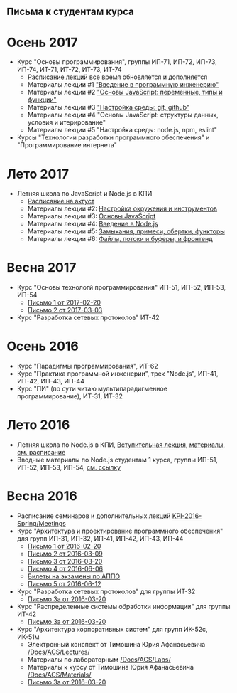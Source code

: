 ## Письма к студентам курса

# Осень 2017
* Курс "Основы программирования", группы ИП-71, ИП-72, ИП-73, ИП-74, ИТ-71, ИТ-72, ИТ-73, ИТ-74
  * [Расписание лекций](https://www.meetup.com/HowProgrammingWorks/events/) все время обновляется и дополняется
  * Материалы лекции #1 ["Введение в программную инженерию"](https://github.com/HowProgrammingWorks/Letters/blob/master/KPI-2017-Autumn/Lecture1.md)
  * Материалы лекции #2 ["Основы JavaScript: переменные, типы и функции"](https://github.com/HowProgrammingWorks/Letters/blob/master/KPI-2017-Autumn/Lecture2.md)
  * Материалы лекции #3 ["Настройка среды: git, github"](https://github.com/HowProgrammingWorks/Letters/blob/master/KPI-2017-Autumn/Lecture3.md)
  * Материалы лекции #4 "Основы JavaScript: структуры данных, условия и итерирование"
  * Материалы лекции #5 "Настройка среды: node.js, npm, eslint"
* Курсы "Технологии разработки программного обеспечения" и "Программирование интернета"

# Лето 2017
* Летняя школа по JavaScript и Node.js в КПИ
  * [Расписание на акгуст](https://github.com/HowProgrammingWorks/Letters/blob/master/KPI-2017-Summer/Meetings.md)
  * Материалы лекции #2: [Настройка окружения и инструментов](https://github.com/HowProgrammingWorks/Environment)
  * Материалы лекции #3: [Основы JavaScript](https://github.com/HowProgrammingWorks/Letters/blob/master/KPI-2017-Summer/Lecture3.md)
  * Материалы лекции #4: [Введение в Node.js](https://github.com/HowProgrammingWorks/Letters/blob/master/KPI-2017-Summer/Lecture4.md)
  * Материалы лекции #5: [Замыкания, примеси, обертки, функторы](https://github.com/HowProgrammingWorks/Letters/blob/master/KPI-2017-Summer/Lecture5.md)
  * Материалы лекции #6: [Файлы, потоки и буферы, и фронтенд](https://github.com/HowProgrammingWorks/Letters/blob/master/KPI-2017-Summer/Lecture6.md)

# Весна 2017
* Курс "Основы технологй программирования" ИП-51, ИП-52, ИП-53, ИП-54
  * [Письмо 1 от 2017-02-20](https://github.com/HowProgrammingWorks/Letters/blob/master/KPI-2017-Spring/Letter1.md)
  * [Письмо 2 от 2017-03-03](https://github.com/HowProgrammingWorks/Letters/blob/master/KPI-2017-Spring/Letter2.md)
* Курс "Разработка сетевых протоколов" ИТ-42

# Осень 2016
* Курс "Парадигмы программирования", ИТ-62
* Курс "Практика программной инженерии", трек "Node.js", ИП-41, ИП-42, ИП-43, ИП-44
* Курс "ПИ" (по сути читаю мультипарадигменное программирование), ИТ-31, ИТ-32

# Лето 2016
* Летняя школа по Node.js в КПИ, [Вступительная лекция](https://github.com/HowProgrammingWorks/Letters/blob/master/KPI-2016-Summer/Intro.md),
[материалы](https://github.com/HowProgrammingWorks/Letters/blob/master/KPI-2016-Summer/),
[см. расписание](https://github.com/HowProgrammingWorks/Letters/blob/master/KPI-2016-Summer/Meetings.md)
* Вводные материалы по Node.js студентам 1 курса, группы ИП-51, ИП-52, ИП-53, ИП-54,
[см. ссылку](https://github.com/HowProgrammingWorks/Letters/blob/master/KPI-2016-Spring/Intro.md)

# Весна 2016
* Расписание семинаров и дополнительных лекций
[KPI-2016-Spring/Meetings](https://github.com/HowProgrammingWorks/Letters/blob/master/KPI-2016-Spring/Meetings.md)
* Курс "Архитектура и проектирование программного обеспечения"  
для групп ИП-31, ИП-32, ИП-41, ИП-42, ИП-43, ИП-44
  * [Письмо 1 от 2016-02-20](https://github.com/HowProgrammingWorks/Letters/blob/master/KPI-2016-Spring/Letter1.md)
  * [Письмо 2 от 2016-03-09](https://github.com/HowProgrammingWorks/Letters/blob/master/KPI-2016-Spring/Letter2.md)
  * [Письмо 3 от 2016-03-20](https://github.com/HowProgrammingWorks/Letters/blob/master/KPI-2016-Spring/Letter3.md)
  * [Письмо 4 от 2016-06-06](https://github.com/HowProgrammingWorks/Letters/blob/master/KPI-2016-Spring/Letter4.md)
  * [Билеты на экзамены по АППО](https://github.com/HowProgrammingWorks/Letters/tree/master/Docs/SOFTARCH)
  * [Письмо 5 от 2016-06-12](https://github.com/HowProgrammingWorks/Letters/blob/master/KPI-2016-Spring/Letter5.md)
* Курс "Разработка сетевых протоколов" для группы ИТ-32
  * [Письмо 3a от 2016-03-20](https://github.com/HowProgrammingWorks/Letters/blob/master/KPI-2016-Spring/Letter3a.md)
* Курс "Распределенные системы обработки информации" для группы ИТ-42
  * [Письмо 3a от 2016-03-20](https://github.com/HowProgrammingWorks/Letters/blob/master/KPI-2016-Spring/Letter3a.md)
* Курс "Архитектура корпоративных систем" для групп ИК-52с, ИК-51м
  * Электронный конспект от Тимошина Юрия Афанасьевича [/Docs/ACS/Lectures/](https://github.com/HowProgrammingWorks/Letters/blob/master/Docs/ACS/Lectures/)
  * Материалы по лабораторным [/Docs/ACS/Labs/](https://github.com/HowProgrammingWorks/Letters/blob/master/Docs/ACS/Labs)
  * Материалы к курсу от Тимошина Юрия Афанасьевича [/Docs/ACS/Materials/](https://github.com/HowProgrammingWorks/Letters/blob/master/Docs/ACS/Materials/)
  * [Письмо 3a от 2016-03-20](https://github.com/HowProgrammingWorks/Letters/blob/master/KPI-2016-Spring/Letter3a.md)

